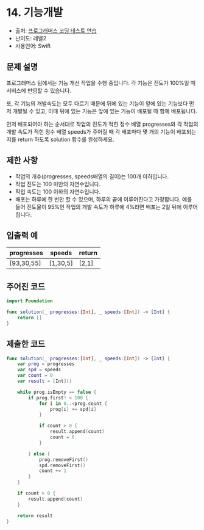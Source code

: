 # 14. 기능개발

- 출처: [프로그래머스 코딩 테스트 연습](https://programmers.co.kr/learn/challenges)
- 난이도: 레벨2
- 사용언어: Swift



## 문제 설명  

프로그래머스 팀에서는 기능 개선 작업을 수행 중입니다. 각 기능은 진도가 100%일 때 서비스에 반영할 수 있습니다.

또, 각 기능의 개발속도는 모두 다르기 때문에 뒤에 있는 기능이 앞에 있는 기능보다 먼저 개발될 수 있고, 이때 뒤에 있는 기능은 앞에 있는 기능이 배포될 때 함께 배포됩니다.

먼저 배포되어야 하는 순서대로 작업의 진도가 적힌 정수 배열 progresses와 각 작업의 개발 속도가 적힌 정수 배열 speeds가 주어질 때 각 배포마다 몇 개의 기능이 배포되는지를 return 하도록 solution 함수를 완성하세요.


## 제한 사항    

- 작업의 개수(progresses, speeds배열의 길이)는 100개 이하입니다.
- 작업 진도는 100 미만의 자연수입니다.
- 작업 속도는 100 이하의 자연수입니다.
- 배포는 하루에 한 번만 할 수 있으며, 하루의 끝에 이루어진다고 가정합니다. 예를 들어 진도율이 95%인 작업의 개발 속도가 하루에 4%라면 배포는 2일 뒤에 이루어집니다.



## 입출력 예  

| progresses | speeds   | return |
| ---------- | -------- | ------ |
| [93,30,55] | [1,30,5] | [2,1]  |



## 주어진 코드  

~~~swift
import Foundation

func solution(_ progresses:[Int], _ speeds:[Int]) -> [Int] {
    return []
}
~~~



## 제출한 코드  

~~~swift
func solution(_ progresses:[Int], _ speeds:[Int]) -> [Int] {
    var prog = progresses
    var spd = speeds
    var count = 0
    var result = [Int]()

    while prog.isEmpty == false {
        if prog.first! < 100 {
            for i in 0..<prog.count {
                prog[i] += spd[i]
            }

            if count > 0 {
                result.append(count)
                count = 0
            }

        } else {
            prog.removeFirst()
            spd.removeFirst()
            count += 1
        }
    }

    if count > 0 {
        result.append(count)
    }

    return result
}
~~~
